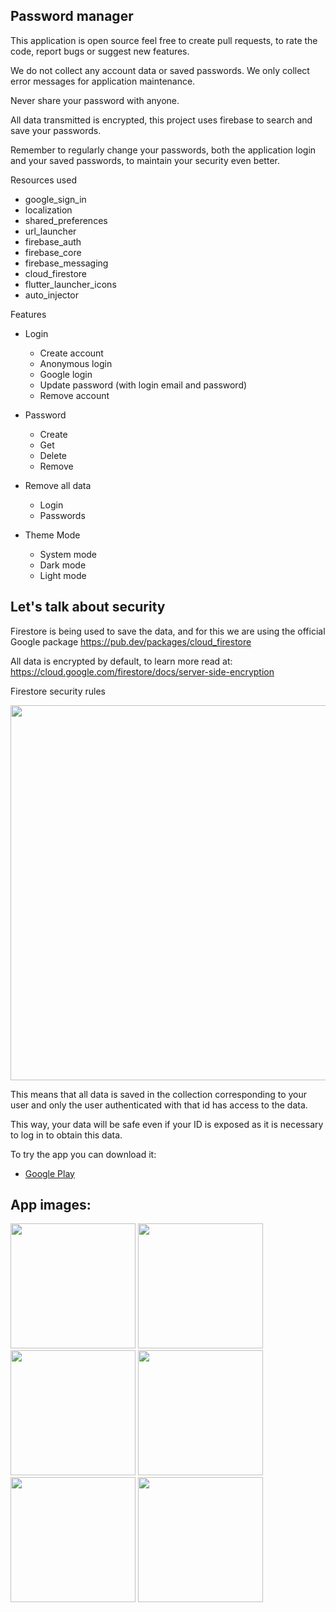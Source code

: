 ## Password manager

This application is open source feel free to create pull requests, to rate the code, report bugs or suggest new features.

We do not collect any account data or saved passwords. We only collect error messages for application maintenance.

Never share your password with anyone.

All data transmitted is encrypted, this project uses firebase to search and save your passwords.
  
Remember to regularly change your passwords, both the application login and your saved passwords, to maintain your security even better.

Resources used

  * google_sign_in    
  * localization    
  * shared_preferences    
  * url_launcher    
  * firebase_auth
  * firebase_core    
  * firebase_messaging    
  * cloud_firestore    
  * flutter_launcher_icons
  * auto_injector

Features

  * Login    
      * Create account        
      * Anonymous login        
      * Google login        
      * Update password (with login email and password)        
      * Remove account
      
  * Password
      * Create
      * Get
      * Delete
      * Remove
        
  * Remove all data
      * Login
      * Passwords
   
  * Theme Mode
      * System mode
      * Dark mode
      * Light mode

## Let's talk about security

Firestore is being used to save the data, and for this we are using the official Google package https://pub.dev/packages/cloud_firestore

All data is encrypted by default, to learn more read at: https://cloud.google.com/firestore/docs/server-side-encryption

Firestore security rules

<img src="https://github.com/NetoBatista/password_manager/assets/23426240/26d057e4-7d56-4804-a49f-0b8f268414e3" width="600" />

This means that all data is saved in the collection corresponding to your user and only the user authenticated with that id has access to the data.

This way, your data will be safe even if your ID is exposed as it is necessary to log in to obtain this data.

To try the app you can download it:
* [Google Play](https://play.google.com/store/apps/details?id=br.com.jbsn.password_manager)

## App images:
<img src="https://github.com/NetoBatista/password_manager/assets/23426240/64fcf814-ad9a-40a8-a70d-e34159e5ec2e" width="200" />
<img src="https://github.com/NetoBatista/password_manager/assets/23426240/9dd9b42a-b574-4c84-a034-14ac96059ccb" width="200" />


<img src="https://github.com/NetoBatista/password_manager/assets/23426240/58988733-8c84-433d-9100-fffecaa13266" width="200" />
<img src="https://github.com/NetoBatista/password_manager/assets/23426240/864f5107-bf8a-4766-9a9d-b0aba185a7aa" width="200" />

<img src="https://github.com/NetoBatista/password_manager/assets/23426240/d9dc2055-eeb5-4bef-90b0-a51375094b29" width="200" />
<img src="https://github.com/NetoBatista/password_manager/assets/23426240/e4a492e4-82b7-465c-8d10-f674e716cc95" width="200" />

